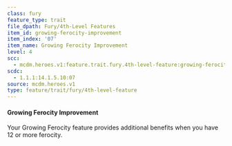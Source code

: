 ```yaml
---
class: fury
feature_type: trait
file_dpath: Fury/4th-Level Features
item_id: growing-ferocity-improvement
item_index: '07'
item_name: Growing Ferocity Improvement
level: 4
scc:
  - mcdm.heroes.v1:feature.trait.fury.4th-level-feature:growing-ferocity-improvement
scdc:
  - 1.1.1:14.1.5.10:07
source: mcdm.heroes.v1
type: feature/trait/fury/4th-level-feature
---
```


#### Growing Ferocity Improvement

Your Growing Ferocity feature provides additional benefits when you have 12 or more ferocity.
